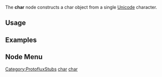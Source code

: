 <languages></languages> <translate>

The **char** node constructs a char object from a single
[Unicode](https://en.wikipedia.org/wiki/Unicode) character.

## Usage

## Examples

## Node Menu

</translate>

[Category:ProtofluxStubs](Category:ProtofluxStubs "wikilink")
[char](Category:Protoflux{{#translation:}} "wikilink")
[char](Category:Protoflux:Input{{#translation:}} "wikilink")